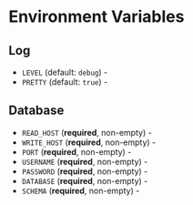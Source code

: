 # Environment Variables

## Log

- `LEVEL` (default: `debug`) -
- `PRETTY` (default: `true`) -

## Database

- `READ_HOST` (**required**, non-empty) -
- `WRITE_HOST` (**required**, non-empty) -
- `PORT` (**required**, non-empty) -
- `USERNAME` (**required**, non-empty) -
- `PASSWORD` (**required**, non-empty) -
- `DATABASE` (**required**, non-empty) -
- `SCHEMA` (**required**, non-empty) - 

